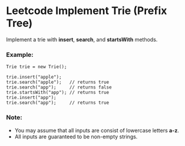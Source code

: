 # Leetcode Implement Trie (Prefix Tree)
Implement a trie with **insert**, **search**, and **startsWith** methods.

### Example:
```
Trie trie = new Trie();

trie.insert("apple");
trie.search("apple");   // returns true
trie.search("app");     // returns false
trie.startsWith("app"); // returns true
trie.insert("app");   
trie.search("app");     // returns true
```

### Note:

* You may assume that all inputs are consist of lowercase letters **a-z**.
* All inputs are guaranteed to be non-empty strings.